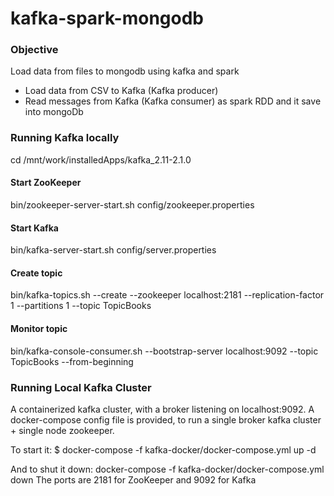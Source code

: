 # kafka-spark-mongodb

### Objective
Load data from files to mongodb using kafka and spark
* Load data from CSV to Kafka (Kafka producer)
* Read messages from Kafka (Kafka consumer) as spark RDD and it save into mongoDb

### Running Kafka locally
cd /mnt/work/installedApps/kafka_2.11-2.1.0
#### Start ZooKeeper
bin/zookeeper-server-start.sh config/zookeeper.properties
#### Start Kafka
bin/kafka-server-start.sh config/server.properties
#### Create topic
bin/kafka-topics.sh --create --zookeeper localhost:2181 --replication-factor 1 --partitions 1 --topic TopicBooks
#### Monitor topic
bin/kafka-console-consumer.sh --bootstrap-server localhost:9092 --topic TopicBooks --from-beginning

### Running Local Kafka Cluster
A containerized kafka cluster, with a broker listening on localhost:9092. A docker-compose config file is provided, to run a single broker kafka cluster + single node zookeeper.

To start it:
$ docker-compose -f kafka-docker/docker-compose.yml up -d

And to shut it down:
docker-compose -f kafka-docker/docker-compose.yml down
The ports are 2181 for ZooKeeper and 9092 for Kafka
